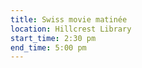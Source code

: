 ```yaml
---
title: Swiss movie matinée
location: Hillcrest Library
start_time: 2:30 pm
end_time: 5:00 pm
---
```

